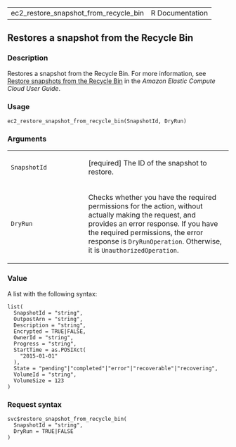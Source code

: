 <table style="width: 100%;">
<tbody>
<tr class="odd">
<td>ec2_restore_snapshot_from_recycle_bin</td>
<td style="text-align: right;">R Documentation</td>
</tr>
</tbody>
</table>

## Restores a snapshot from the Recycle Bin

### Description

Restores a snapshot from the Recycle Bin. For more information, see
[Restore snapshots from the Recycle
Bin](https://docs.aws.amazon.com/AWSEC2/latest/UserGuide/recycle-bin-working-with-snaps.html#recycle-bin-restore-snaps)
in the *Amazon Elastic Compute Cloud User Guide*.

### Usage

    ec2_restore_snapshot_from_recycle_bin(SnapshotId, DryRun)

### Arguments

<table>
<colgroup>
<col style="width: 35%" />
<col style="width: 65%" />
</colgroup>
<tbody>
<tr class="odd">
<td><code
id="ec2_restore_snapshot_from_recycle_bin_:_SnapshotId">SnapshotId</code></td>
<td><p>[required] The ID of the snapshot to restore.</p></td>
</tr>
<tr class="even">
<td><code
id="ec2_restore_snapshot_from_recycle_bin_:_DryRun">DryRun</code></td>
<td><p>Checks whether you have the required permissions for the action,
without actually making the request, and provides an error response. If
you have the required permissions, the error response is
<code>DryRunOperation</code>. Otherwise, it is
<code>UnauthorizedOperation</code>.</p></td>
</tr>
</tbody>
</table>

### Value

A list with the following syntax:

    list(
      SnapshotId = "string",
      OutpostArn = "string",
      Description = "string",
      Encrypted = TRUE|FALSE,
      OwnerId = "string",
      Progress = "string",
      StartTime = as.POSIXct(
        "2015-01-01"
      ),
      State = "pending"|"completed"|"error"|"recoverable"|"recovering",
      VolumeId = "string",
      VolumeSize = 123
    )

### Request syntax

    svc$restore_snapshot_from_recycle_bin(
      SnapshotId = "string",
      DryRun = TRUE|FALSE
    )
